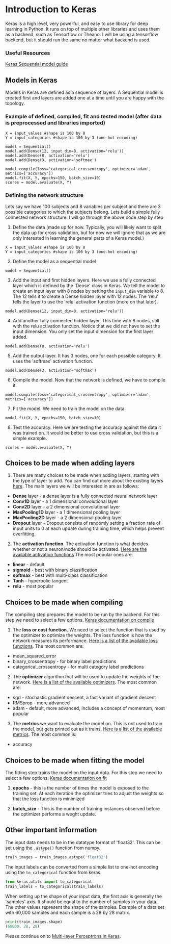 # Introduction to Keras

Keras is a high level, very powerful, and easy to use library for deep learning in Python. It runs on top of multiple other libraries and uses them as a backend, such as Tensorflow or Theano. I will be using a tensorflow backend, but it should run the same no matter what backend is used. 

### Useful Resources

[Keras Sequential model guide](https://keras.io/getting-started/sequential-model-guide/)

## Models in Keras

Models in Keras are defined as a sequence of layers. A Sequential model is created first and layers are added one at a time until you are happy with the topology. 

### Example of defined, compiled, fit and tested model (after data is preprocessed and libraries imported)

```
X = input_values #shape is 100 by 8
Y = input_categories #shape is 100 by 3 (one-hot encoding)

model = Sequential()
model.add(Dense(12, input_dim=8, activation='relu'))
model.add(Dense(8, activation='relu')
model.add(Dense(3, activation='softmax')

model.compile(loss='categorical_crossentropy', optimizer='adam', metrics=['accuracy'])
model.fit(X, Y, epochs=150, batch_size=10)
scores = model.evaluate(X, Y)

```

### Defining the network structure

Lets say we have 100 subjects and 8 variables per subject and there are 3 possible categories to which the subjects belong. Lets build a simple fully connected network structure. I will go through the above code step by step

1. Define the data (made up for now. Typically, you will likely want to split the data up for cross validation, but for now we will ignore that as we are only interested in learning the general parts of a Keras model.)

```
X = input_values #shape is 100 by 8
Y = input_categories #shape is 100 by 3 (one-hot encoding)
```

2. Define the model as a sequential model
```
model = Sequential()
```
3. Add the input and first hidden layers. Here we use a fully connected layer which is defined by the 'Dense' class in Keras. We tell the model to create an input layer with 8 nodes by setting the `input_dim` variable to 8. The 12 tells it to create a Dense hidden layer with 12 nodes. The 'relu' tells the layer to use the 'relu' activation function (more on that later).
```
model.add(Dense(12, input_dim=8, activation='relu'))
```
4. Add another fully connected hidden layer. This time with 8 nodes, still with the relu activation function. Notice that we did not have to set the input dimension. You only set the input dimension for the first layer added. 

```
model.add(Dense(8, activation='relu')
```
5. Add the output layer. It has 3 nodes, one for each possible category. It uses the 'softmax' activation function. 
```
model.add(Dense(3, activation='softmax')
```
6. Compile the model. Now that the network is defined, we have to compile it. 
```
model.compile(loss='categorical_crossentropy', optimizer='adam', metrics=['accuracy'])
```

7. Fit the model. We need to train the model on the data.
```
model.fit(X, Y, epochs=150, batch_size=10)
```
8. Test the accuracy. Here we are testing the accuracy against the data it was trained on. It would be better to use cross validation, but this is a simple example. 
```
scores = model.evaluate(X, Y)
```

## Choices to be made when adding layers
1. There are many choices to be made when adding layers, starting with the type of layer to add. You can find out more about the existing layers [here](https://keras.io/layers/about-keras-layers/). The main layers we will be interested in are as follows:

* **Dense** layer - a dense layer is a fully connected neural network layer
* **Conv1D** layer - a 1 dimensional convolutional layer 
* **Conv2D** layer - a 2 dimensional convolutional layer
* **MaxPooling1D** layer - a 1 dimensional pooling layer
* **MaxPooling2D** layer - a 2 dimensional pooling layer
* **Dropout** layer - Dropout consists of randomly setting a fraction rate of input units to 0 at each update during training time, which helps prevent overfitting.

2. The **activation function**. The activation function is what decides whether or not a neuron/node should be activated. [Here are the available activation functions](https://keras.io/activations/) The most popular ones are:
* **linear** - default
* **sigmoid** - best with binary classification
* **softmax** - best with multi-class classification
* **Tanh** - hyperbolic tangent
* **relu** - most popular

## Choices to be made when compiling
The compiling step prepares the model to be run by the backend. For this step we need to select a few options. [Keras documentation on compile](https://keras.io/models/model/)

1. The **loss or cost function.** We need to select the function that is used by the optimizer to optimize the weights. The loss function is how the network measures its performance. [Here is a list of the available loss functions](https://keras.io/losses/). The most common are:
* mean_squared_error 
* binary_crossentropy - for binary label predictions
* categorical_crossentropy - for multi category label predictions

2. The **optimizer** algorithm that will be used to update the weights of the network. [Here is a list of the available optimizers](https://keras.io/optimizers/). The most common are:
* sgd - stochastic gradient descent, a fast variant of gradient descent
* RMSprop - more advanced
* adam - default, more advanced, includes a concept of momentum, most popular

3. The **metrics** we want to evaluate the model on. This is not used to train the model, but gets printed out as it trains. [Here is a list of the available metrics](https://keras.io/metrics/). The most common is:
* accuracy

## Choices to be made when fitting the model
The fitting step trains the model on the input data. For this step we need to select a few options. [Keras documentation on fit](https://keras.io/models/model/)

1. **epochs** - this is the number of times the model is exposed to the training set. At each iteration the optimizer tries to adjust the weights so that the loss function is minimized

2. **batch_size** - This is the number of training instances observed before the optimizer performs a weght update. 

## Other important information

The input data needs to be in the datatype format of 'float32'. This can be set using the `.astype()` function from numpy. 
```python
train_images = train_images.astype('float32')
```

The input labels can be converted from a simple list to one-hot encoding using the `to_categorical` function from keras.
```python
from keras.utils import to_categorical
train_labels = to_categorical(train_labels)
```

When setting up the shape of your input data, the first axis is generally the 'samples' axis. It should be equal to the number of samples in your data. The other values represent the shape of the samples. Example of a data set with 60,000 samples and each sample is a 28 by 28 matrix. 
```python
print(train_images.shape)
(60000, 28, 28)
```

Please continue on to [Multi-layer Perceptrons in Keras](https://github.com/kitchell/DeepLearningTutorial_LBspectrum/blob/master/MLP.md).
